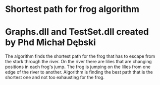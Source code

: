 # Shortest path for frog algorithm

# Graphs.dll and TestSet.dll created by Phd Michał Dębski

The algorithm finds the shortest path for the frog that has to escape from the stork through the river. On the river there are lilies that are changing positions in each frog's jump. The frog is jumping on the lilies from one edge of the river to another. Algorithm is finding the best path that is the shortest one and not too exhausting for the frog.
